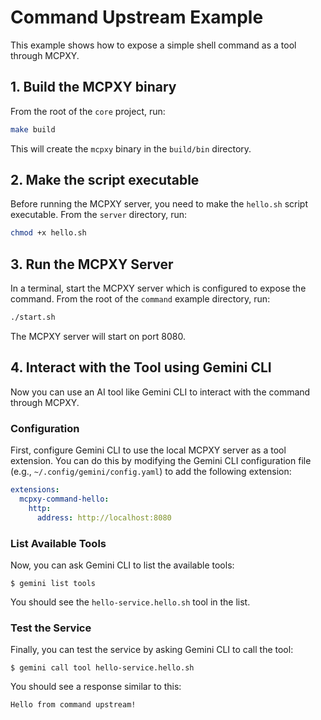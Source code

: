# Command Upstream Example

This example shows how to expose a simple shell command as a tool through MCPXY.

## 1. Build the MCPXY binary

From the root of the `core` project, run:

```bash
make build
```

This will create the `mcpxy` binary in the `build/bin` directory.

## 2. Make the script executable

Before running the MCPXY server, you need to make the `hello.sh` script executable. From the `server` directory, run:

```bash
chmod +x hello.sh
```

## 3. Run the MCPXY Server

In a terminal, start the MCPXY server which is configured to expose the command. From the root of the `command` example directory, run:

```bash
./start.sh
```

The MCPXY server will start on port 8080.

## 4. Interact with the Tool using Gemini CLI

Now you can use an AI tool like Gemini CLI to interact with the command through MCPXY.

### Configuration

First, configure Gemini CLI to use the local MCPXY server as a tool extension. You can do this by modifying the Gemini CLI configuration file (e.g., `~/.config/gemini/config.yaml`) to add the following extension:

```yaml
extensions:
  mcpxy-command-hello:
    http:
      address: http://localhost:8080
```

### List Available Tools

Now, you can ask Gemini CLI to list the available tools:

```
$ gemini list tools
```

You should see the `hello-service.hello.sh` tool in the list.

### Test the Service

Finally, you can test the service by asking Gemini CLI to call the tool:

```
$ gemini call tool hello-service.hello.sh
```

You should see a response similar to this:

```
Hello from command upstream!
```
